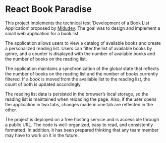 # React Book Paradise

This project implements the technical test ‘Development of a Book List Application’ proposed by [Midudev]([https://www.linkedin.com/in/yosbergc/](https://github.com/midudev/pruebas-tecnicas/tree/main/pruebas/01-reading-list)). The goal was to design and implement a small web application for a book list.

The application allows users to view a catalog of available books and create a personalized reading list. Users can filter the list of available books by genre, and a counter is displayed with the number of available books and the number of books on the reading list.

The application maintains a synchronization of the global state that reflects the number of books on the reading list and the number of books currently filtered. If a book is moved from the available list to the reading list, the count of both is updated accordingly.

The reading list data is persisted in the browser’s local storage, so the reading list is maintained when reloading the page. Also, if the user opens the application in two tabs, changes made in one tab are reflected in the other.

The project is deployed on a free hosting service and is accessible through a public URL. The code is well-organized, easy to read, and consistently formatted. In addition, it has been prepared thinking that any team member may have to work on it in the future.

